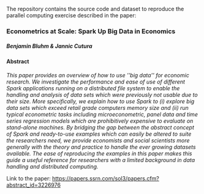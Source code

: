 The repository contains the source code and dataset to reproduce the parallel computing exercise described in the paper:

### Econometrics at Scale: Spark Up Big Data in Economics
##### Benjamin Bluhm & Jannic Cutura

#### Abstract
*This paper provides an overview of how to use ''big data'' for economic research. We investigate the performance and ease of use of different Spark applications running on a distributed file system to enable the handling and analysis of data sets which were previously not usable due to their size. More specifically, we explain how to use Spark to (i) explore big data sets which exceed retail grade computers memory size and (ii) run typical econometric tasks including microeconometric, panel data and time series regression models which are prohibitively expensive to evaluate on stand-alone machines. By bridging the gap between the abstract concept of Spark and ready-to-use examples which can easily be altered to suite the researchers need, we provide economists and social scientists more generally with the theory and practice to handle the ever growing datasets available. The ease of reproducing the examples in this paper makes this guide a useful reference for researchers with a limited background in data handling and distributed computing.*

Link to the paper: https://papers.ssrn.com/sol3/papers.cfm?abstract_id=3226976




